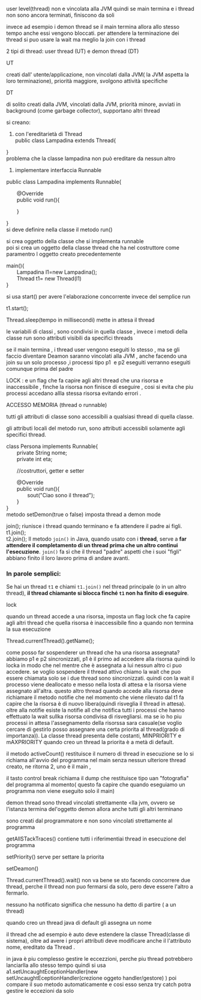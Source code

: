 user level(thread) non e vincolata alla JVM quindi se main termina e i thread non sono ancora terminati, finiscono da soli

invece ad esempio i demon thread se il main termina allora allo stesso tempo anche essi vengono bloccati. per attendere la terminazione dei thread si puo usare la wait ma meglio la join con i thread

2 tipi di thread: user thread (UT) e demon thread (DT)  
  
UT  
  
creati dall' utente/applicazione, non vincolati dalla JVM( la JVM aspetta la loro terminazione), priorità maggiore, svolgono attività specifiche  
  
DT  
  
di solito creati dalla JVM, vincolati dalla JVM, priorità minore, avviati in background (come garbage collector), supportano altri thread  
  
si creano:  
1) con l'ereditarietà di Thread  
public class Lampadina extends Thread{  
  
}  
problema che la classe lampadina non può ereditare da nessun altro  
  
1) implementare interfaccia Runnable  
  
public class Lampadina implements Runnable{  
  
  @Override  
  public void run(){  
  
  }  
  
}  
si deve definire nella classe il metodo run()  
  
si crea oggetto della classe che si implementa runnable  
poi si crea un oggetto della classe thread che ha nel costruttore come paramentro l oggetto creato precedentemente  
  
main(){  
  Lampadina l1=new Lampadina();  
  Thread t1= new Thread(l1)  
}  
  
si usa start() per avere l'elaborazione concorrente invece del semplice run  
  
t1.start();  
  
Thread.sleep(tempo in millisecondi) mette in attesa il thread

le variabili di classi , sono condivisi in quella classe , invece i metodi della classe run sono attributi visibili da specifici threads  
  
se il main termina , i thread user vengono eseguiti lo stesso , ma se gli faccio diventare Deamon saranno vincolati alla JVM , anche facendo una join su un solo processo ,i processi tipo p1  e p2 eseguiti verranno eseguiti  
comunque prima del padre

LOCK : e un flag che fa capire agli altri thread che una risorsa e inaccessibile , finche la risorsa non finisce di eseguire , cosi si evita che piu processi accedano allla stessa risorsa evitando errori .

ACCESSO MEMORIA (thread o runnable)

tutti gli attributi di classe sono accessibili a qualsiasi thread di quella classe.

gli attributi locali del metodo run, sono attributi accessibli solamente agli specifici thread.

class Persona implements Runnable{  
  private String nome;  
  private int eta;

  //costruttori, getter e setter

  @Override  
  public void run(){  
    sout("Ciao sono il thread");  
  }  
}  
metodo setDemon(true o false) imposta thread a demon mode

join(); riunisce i thread quando terminano e fa attendere il padre ai figli.  
t1.join();  
t2.join();
Il metodo `join()` in Java, quando usato con i **thread**, serve a **far attendere il completamento di un thread prima che un altro continui l'esecuzione**.
`join()` fa sì che il thread "padre" aspetti che i suoi "figli" abbiano finito il loro lavoro prima di andare avanti.
### In parole semplici:

Se hai un thread `t1` e chiami `t1.join()` nel thread principale (o in un altro thread), **il thread chiamante si blocca finché `t1` non ha finito di eseguire**.

lock

quando un thread accede a una risorsa, imposta un flag lock che fa capire   
agli altri thread che quella risorsa è inaccessibile fino a quando non termina la sua esecuzione

Thread.currentThread().getName();

come posso far sospenderer un thread che ha una risorsa assegnata?
abbiamo p1 e p2 sincronizzati, p1 è il primo ad accedere alla risorsa quindi lo locka in modo che nel mentre che è assegnata a lui nessun altro ci puo accedere.
se voglio sospendere il thread attivo chiamo la wait che puo essere chiamata solo se i due thread sono sincronizzati.
quindi con la wait il processo viene deallocato e messo nella losta di attesa e la risorsa viene assegnato all'altra. questo altro thread quando accede alla risorsa deve richiamare il metodo notifie che nel momento che viene rilevato dal t1 fa capire che la risorsa è di nuovo libera(quindi risveglia il thread in attesa).
oltre alla notifie esiste la notifie all che notifica tutti i processi che hanno effettuato la wait sullka risorsa condivisa di risvegliarsi. ma se io ho piu processi in attesa l'assegnamento della risorssa sara casuale(se voglio cercare di gestirlo posso assegnare una certa priorita al thread(grado di importanza)).
La classe thread presenta delle costanti, MINPRIORITY e mAXPRIORITY quando creo un thread la priorita è a metà di default.

il metodo activeCount() restituisce il numero di thread in esecuzione
se lo si richiama all'avvio del programma nel main senza nessun ulteriore thread creato, ne ritorna 2, uno è il main ,

il tasto control break richiama il dump che restituisce tipo uan "fotografia" del programma al momento( questo fa capire che quando eseguiamo un programma non viene eseguito solo il main)

demon thread sono thread vincolati strettamente <lla jvm, ovvero se l'istanza termina del'oggetto demon allora anche tutti gli altri terminano

sono creati dal programmatore e non sono vincolati strettamente al programma

getAllSTackTraces() contiene tutti i riferimentiai thread in esecuzione del programma


setPriority() serve per settare la priorita

setDeamon() 

Thread.currentThread().wait() non va bene se sto facendo concorrere due thread, perche il thread non puo fermarsi da solo, pero deve essere l'altro a fermarlo.

nessuno ha notificato significa che nessuno ha detto di partire ( a un thread)

quando creo un thread java di default gli assegna un nome

il thread che ad esempio è auto deve estendere la classe Thread(classe di sistema), oltre ad avere i propri attributi deve modificare anche il l'attributo nome, ereditato da Thread .


in java è piu complesso gestire le eccezzioni, perche piu thread potrebbero lanciarlla allo stesso tempo quindi si usa a1.setUncaughtEceptionHandler(new  setUncaughtEceptionHandler(crezione oggeto handler/gestore) ) poi compare il suo metodo automaticamente e cosi esso senza try catch potra  gestire le eccezioni da solo